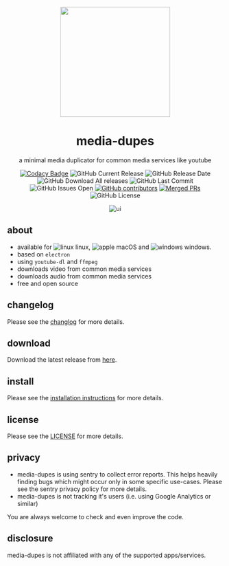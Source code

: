 <p align="center">
  <a href="#"><img src="https://raw.githubusercontent.com/yafp/media-dupes/master/.github/logo/256x256.png" width="256"></a>
</p>

<div align="center">
  <h1>media-dupes</h1>

a minimal media duplicator for common media services like youtube

[![Codacy Badge](https://api.codacy.com/project/badge/Grade/0c30508f8add43ee8fbb62c2a669e76b)](https://www.codacy.com/manual/yafp/media-dupes?utm_source=github.com&amp;utm_medium=referral&amp;utm_content=yafp/media-dupes&amp;utm_campaign=Badge_Grade)
![GitHub Current Release](https://img.shields.io/github/release/yafp/media-dupes.svg?style=flat)
![GitHub Release Date](https://img.shields.io/github/release-date/yafp/media-dupes.svg?style=flat)
![GitHub Download All releases](https://img.shields.io/github/downloads/yafp/media-dupes/total.svg)
![GitHub Last Commit](https://img.shields.io/github/last-commit/yafp/media-dupes.svg?style=flat)
![GitHub Issues Open](https://img.shields.io/github/issues-raw/yafp/media-dupes.svg?style=flat)
[![GitHub contributors](https://img.shields.io/github/contributors/yafp/media-dupes.svg)](https://github.com/yafp//graphs/contributors/)
[![Merged PRs](https://img.shields.io/github/issues-pr-closed-raw/yafp/media-dupes.svg?label=merged+PRs)](https://github.com/yafp/media-dupes/pulls?q=is:pr+is:merged)
![GitHub License](https://img.shields.io/github/license/yafp/media-dupes.svg)


![ui](https://raw.githubusercontent.com/yafp/media-dupes/master/.github/screenshots/ui_latest.png)

</div>


## about
* available for ![linux](https://raw.githubusercontent.com/yafp/media-dupes/master/.github/platform/linux_32x32.png) linux, ![apple](https://raw.githubusercontent.com/yafp/media-dupes/master/.github/platform/apple_32x32.png) macOS and ![windows](https://raw.githubusercontent.com/yafp/media-dupes/master/.github/platform/windows_32x32.png) windows.
* based on `electron`
* using `youtube-dl` and `ffmpeg`
* downloads video from common media services
* downloads audio from common media services
* free and open source

## changelog
Please see the [changlog](docs/CHANGELOG.md) for more details.

## download
Download the latest release from [here](https://github.com/yafp/media-dupes/releases).

## install
Please see the [installation instructions](docs/INSTALL.md) for more details.

## license
Please see the [LICENSE](LICENSE) for more details.

## privacy
* media-dupes is using sentry to collect error reports. This helps heavily finding bugs which might occur only in some specific use-cases. Please see the sentry privacy policy for more details.
* media-dupes is not tracking it's users (i.e. using Google Analytics or similar)

You are always welcome to check and even improve the code.

## disclosure
media-dupes is not affiliated with any of the supported apps/services.

